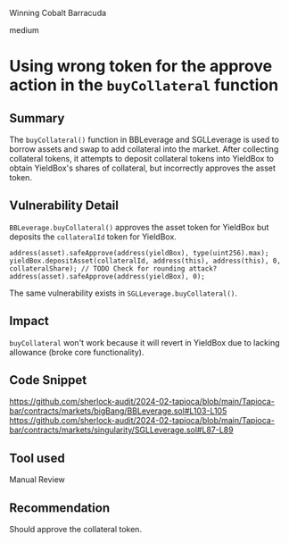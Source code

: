 Winning Cobalt Barracuda

medium

# Using wrong token for the approve action in the `buyCollateral` function

## Summary
The `buyCollateral()` function in BBLeverage and SGLLeverage is used to borrow assets and swap to add collateral into the market. After collecting collateral tokens, it attempts to deposit collateral tokens into YieldBox to obtain YieldBox's shares of collateral, but incorrectly approves the asset token.
## Vulnerability Detail
`BBLeverage.buyCollateral()` approves the asset token for YieldBox but deposits the `collateralId` token for YieldBox.
```solidity=
address(asset).safeApprove(address(yieldBox), type(uint256).max);
yieldBox.depositAsset(collateralId, address(this), address(this), 0, collateralShare); // TODO Check for rounding attack?
address(asset).safeApprove(address(yieldBox), 0);
```
The same vulnerability exists in `SGLLeverage.buyCollateral()`.

## Impact
`buyCollateral` won't work because it will revert in YieldBox due to lacking allowance (broke core functionality).
## Code Snippet
https://github.com/sherlock-audit/2024-02-tapioca/blob/main/Tapioca-bar/contracts/markets/bigBang/BBLeverage.sol#L103-L105
https://github.com/sherlock-audit/2024-02-tapioca/blob/main/Tapioca-bar/contracts/markets/singularity/SGLLeverage.sol#L87-L89

## Tool used

Manual Review

## Recommendation
Should approve the collateral token.